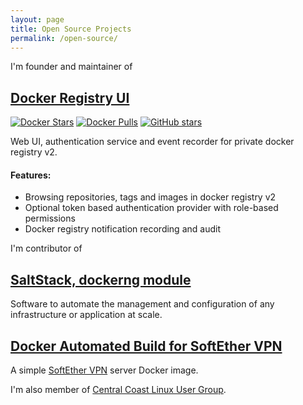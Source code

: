 ```yaml
---
layout: page
title: Open Source Projects
permalink: /open-source/
---
```


I'm founder and maintainer of 

##  [Docker Registry UI](https://github.com/mkuchin/docker-registry-web)

[![Docker Stars](https://img.shields.io/docker/stars/hyper/docker-registry-web.svg?maxAge=86400)](https://hub.docker.com/r/hyper/docker-registry-web/) 
[![Docker Pulls](https://img.shields.io/docker/pulls/hyper/docker-registry-web.svg?maxAge=86400)](https://hub.docker.com/r/hyper/docker-registry-web/)
[![GitHub stars](https://img.shields.io/github/stars/mkuchin/docker-registry-web.svg?style=social&maxAge=86400)](https://github.com/mkuchin/docker-registry-web)

Web UI, authentication service and event recorder for private docker registry v2.

#### Features:

  * Browsing repositories, tags and images in docker registry v2
  * Optional token based authentication provider with role-based permissions
  * Docker registry notification recording and audit

I'm contributor of 

## [SaltStack, dockerng module](https://github.com/saltstack/salt)

Software to automate the management and configuration of any infrastructure or application at scale.

## [Docker Automated Build for SoftEther VPN](https://github.com/siomiz/SoftEtherVPN)

A simple [SoftEther VPN](https://www.softether.org/) server Docker image.

I'm also member of [Central Coast Linux User Group](https://github.com/cclug/).
